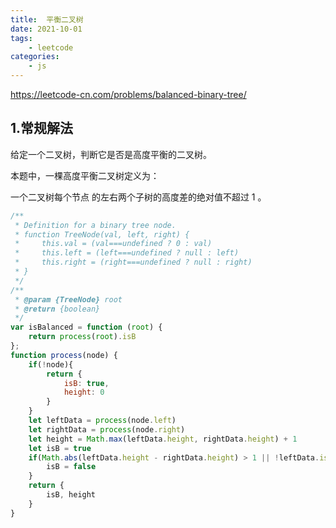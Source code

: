 ```yaml
---
title:  平衡二叉树
date: 2021-10-01
tags:
    - leetcode
categories:
    - js
---
```


<https://leetcode-cn.com/problems/balanced-binary-tree/>
## 1.常规解法
给定一个二叉树，判断它是否是高度平衡的二叉树。

本题中，一棵高度平衡二叉树定义为：

一个二叉树每个节点 的左右两个子树的高度差的绝对值不超过 1 。
```js
/**
 * Definition for a binary tree node.
 * function TreeNode(val, left, right) {
 *     this.val = (val===undefined ? 0 : val)
 *     this.left = (left===undefined ? null : left)
 *     this.right = (right===undefined ? null : right)
 * }
 */
/**
 * @param {TreeNode} root
 * @return {boolean}
 */
var isBalanced = function (root) {
    return process(root).isB
};
function process(node) {
    if(!node){
        return {
            isB: true,
            height: 0
        }
    }
    let leftData = process(node.left)
    let rightData = process(node.right)
    let height = Math.max(leftData.height, rightData.height) + 1
    let isB = true
    if(Math.abs(leftData.height - rightData.height) > 1 || !leftData.isB || !rightData.isB){
        isB = false
    }
    return {
        isB, height
    }
}
```
